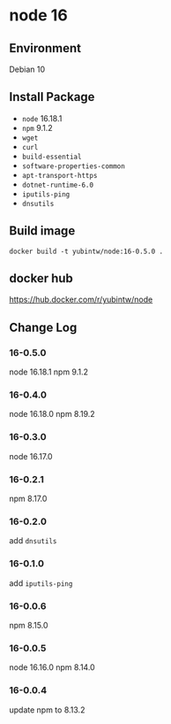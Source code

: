 # node 16

## Environment

Debian 10

## Install Package

- `node` 16.18.1
- `npm` 9.1.2
- `wget`
- `curl`
- `build-essential`
- `software-properties-common`
- `apt-transport-https`
- `dotnet-runtime-6.0`
- `iputils-ping`
- `dnsutils`

## Build image

```
docker build -t yubintw/node:16-0.5.0 .
```

## docker hub

https://hub.docker.com/r/yubintw/node

## Change Log

### 16-0.5.0

node 16.18.1
npm 9.1.2

### 16-0.4.0

node 16.18.0
npm 8.19.2

### 16-0.3.0

node 16.17.0

### 16-0.2.1

npm 8.17.0

### 16-0.2.0

add `dnsutils`

### 16-0.1.0

add `iputils-ping`

### 16-0.0.6

npm 8.15.0

### 16-0.0.5

node 16.16.0
npm 8.14.0

### 16-0.0.4

update npm to 8.13.2
